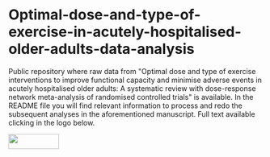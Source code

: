 # Optimal-dose-and-type-of-exercise-in-acutely-hospitalised-older-adults-data-analysis
Public repository where raw data from "Optimal dose and type of exercise interventions to improve functional capacity and minimise adverse events in acutely hospitalised older adults: A systematic review with dose-response network meta-analysis of randomised controlled trials" is available. In the README file you will find relevant information to process and redo the subsequent analyses in the aforementioned manuscript. Full text available clicking in the logo below. <div><a href="https://bjsm.bmj.com/content/57/19/1272"><img src="https://tukuz.com/wp-content/uploads/2020/10/british-journal-of-sports-medicine-bjsm-logo-vector.png" width=100 height=30></a></div>
